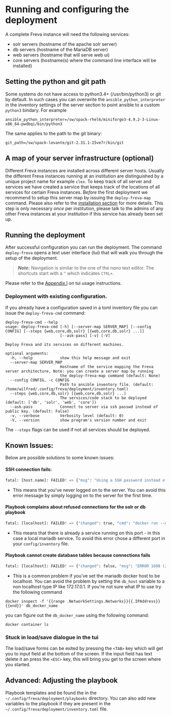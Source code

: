 # Running and configuring the deployment
A complete Freva instance will need the following services:

- solr servers (hostname of the apache solr server)
- db servers (hostname of the MariaDB server)
- web servers (hostname that will serve web ui)
- core servers (hostname(s) where the command line interface will be installed)

## Setting the python and git path
Some systems do not have access to python3.4+ (/usr/bin/python3) or git by default.
In such cases you can overwrite the `ansible_python_interpreter` in the inventory
settings of the server section to point ansible to a custom `python3` bindary. For example

```
ansible_python_interpreter=/sw/spack-rhel6/miniforge3-4.9.2-3-Linux-x86_64-pwdbqi/bin/python3
```

The same applies to the path to the git binary:

```
git_path=/sw/spack-levante/git-2.31.1-25ve7r/bin/git
```
## A map of your server infrastructure (optional)
Different Freva instances are installed across different server hosts. Usually
the different Freva instances running at an institution are distinguished by
a unique project name for example `clex`.
To keep track of all server and services we have created a service that keeps
track of the locations of all services for certain Freva instances.
*Before* the first deployment we recommend to setup this server map by issuing
the `deploy-freva-map` command. Please also refer to the [installation section](Installation.html#setting-up-a-service-that-maps-the-server-structure)
for more details. This step is only necessary *once* per institution, please talk
to the admins of any other Freva instances at your institution if this service
has already been set up.


## Running the deployment
After successful configuration you can run the deployment.
The command `deploy-freva` opens a text user interface (tui) that will walk
you through the setup of the deployment.
> **_Note:_** Navigation is similar to the one of the *nano* text editor.
The shortcuts start with a `^` which indicates `CTRL+`.

Please refer to the [Appendix I](TuiHowto.html) on tui usage instructions.

### Deployment with existing configuration.
If you already have a configuration saved in a toml inventory file you can
issue the `deploy-freva-cmd` command:

```console
deploy-freva-cmd --help
usage: deploy-freva-cmd [-h] [--server-map SERVER_MAP] [--config CONFIG] [--steps {web,core,db,solr} [{web,core,db,solr} ...]]
                        [--ask-pass] [-v] [-V]

Deploy Freva and its services on different machines.

optional arguments:
  -h, --help            show this help message and exit
  --server-map SERVER_MAP
                        Hostname of the service mapping the Freva server architecture, Note: you can create a server map by running
                        the deploy-freva-map command (default: None)
  --config CONFIG, -c CONFIG
                        Path to ansible inventory file. (default: /home/wilfred/.config/freva/deployment/inventory.toml)
  --steps {web,core,db,solr} [{web,core,db,solr} ...]
                        The services/code stack to be deployed (default: ['db', 'solr', 'web', 'core'])
  --ask-pass            Connect to server via ssh passwd instead of public key. (default: False)
  -v, --verbose         Verbosity level (default: 0)
  -V, --version         show program's version number and exit
```

The `--steps` flags can be used if not all services should be deployed.

## Known Issues:
Below are possible solutions to some known issues:

#### SSH connection fails:

```python
fatal: [host.name]: FAILED! => {"msg": "Using a SSH password instead of a key is not possible because Host Key checking is enabled and sshpass does not support this.  Please add this host's fingerprint to your known_hosts file to manage this host."}
```
- This means that you've never logged on to the server. You can avoid this error message by simply logging on to the server for the first time.

#### Playbook complains about refused connections for the solr or db playbook

```python
fatal: [localhost]: FAILED! => {"changed": true, "cmd": "docker run --name \"test_ces_db\" -e MYSQL_ROOT_PASSWORD=\"T3st\" -p \"3306\":3306 -d docker.io/library/mariadb", "delta": "0:00:00.229695", "end": "2021-05-27 16:10:58.553280", "msg": "non-zero return code", "rc": 125, "start": "2021-05-27 16:10:58.323585", "stderr": "docker: Error response from daemon: driver failed programming external connectivity on endpoint test_ces_db (d106bf1fe310a2ae0e012685df5a897874c61870c5241f7a2af2c4ce461794c2): Error starting userland proxy: listen tcp4 0.0.0.0:3306: bind: address already in use.", "stderr_lines": ["docker: Error response from daemon: driver failed programming external connectivity on endpoint test_ces_db (d106bf1fe310a2ae0e012685df5a897874c61870c5241f7a2af2c4ce461794c2): Error starting userland proxy: listen tcp4 0.0.0.0:3306: bind: address already in use."], "stdout": "895ba35cdf5dcf2d4ec86997aedf0637bf4020f2e9d3e5775221966dcfb820a5", "stdout_lines": ["895ba35cdf5dcf2d4ec86997aedf0637bf4020f2e9d3e5775221966dcfb820a5"]}
```
- This means that there is already a service running on this port - in this case a local mariadb service. To avoid this error chose a different port in your `config/inventory` file.

#### Playbook cannot create database tables because connections fails

```python
fatal: [localhost]: FAILED! => {"changed": false, "msg": "ERROR 1698 (28000): Access denied for user 'root'@'localhost'\n"}
```
- This is a common problem if you've set the mariadb docker host to be localhost. You can avoid the problem by setting the `db_host` variable to a non localhost type IP like 172.17.0.1. If you're not sure what IP to use try the following command
```
docker inspect -f '{{range .NetworkSettings.Networks}}{{.IPAddress}}{{end}}' db_docker_name
```
you can figure out the `db_docker_name` using the following command:
```
docker container ls
```

### Stuck in load/save dialogue in the tui
The load/save forms can be exited by pressing the `<TAB>` key
which will get you to input field at the bottom of the screen. If the input
field has text delete it an press the `<ESC>` key, this will bring you get to
the screen where you started.



## Advanced: Adjusting the playbook
Playbook templates and be found the in the `~/.config/freva/deployment/playbooks` directory.
You can also add new variables to the playbook if they are present in the
`~/.config/freva/deployment/inventory.toml` file.
